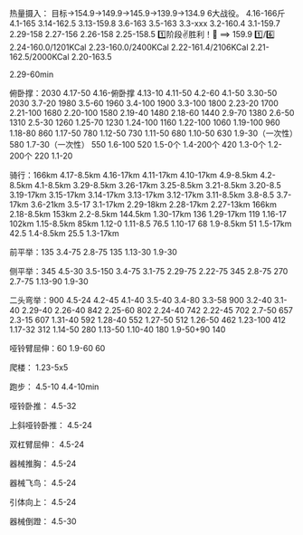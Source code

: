 热量摄入：
目标->154.9->149.9->145.9->139.9->134.9 6大战役。
4.16-166斤
4.1-165
3.14-162.5
3.13-159.8
3.6-163
3.5-163
3.3-xxx
3.2-160.4
3.1-159.7
2.29-158
2.27-156
2.26-158
2.25-158.5 1️⃣阶段✌️胜利！💯  ==> 159.9 1️⃣/6️⃣
2.24-160.0/1201KCal
2.23-160.0/2400KCal
2.22-161.4/2106KCal
2.21-162.5/2000KCal
2.20-163.5

2.29-60min


俯卧撑：2030
4.17-50
4.16-俯卧撑
4.13-10
4.11-50 
4.2-60
4.1-50
3.30-50 2030
3.7-20 1980
3.5-60 1960
3.4-100 1900
3.3-100 1800
2.23-20 1700
2.21-100 1680
2.20-100 1580
2.19-40 1480
2.18-60 1440
2.9-70 1380
2.6-50 1310
2.5-30 1260
1.25-70 1230
1.24-100 1160
1.22-100 1060
1.19-100 960
1.18-80 860
1.17-50 780
1.12-50 730
1.11-50 680
1.10-50 630
1.9-30（一次性）580
1.7-30（一次性） 550
1.6-100 520
1.5-0个
1.4-200个 420
1.3-0个
1.2-200个 220
1.1-20

骑行：166km
4.17-8.5km
4.16-17km
4.11-17km
4.10-17km
4.9-8.5km
4.2-8.5km
4.1-8.5km
3.29-8.5km
3.26-17km
3.25-8.5km
3.21-8.5km
3.20-8.5
3.19-17km
3.15-17km
3.14-17km
3.13-17km
3.12-17km
3.11-8.5km
3.8-8.5
3.7-17km
3.6-21km
3.5-17
3.1-17km
2.29-18km
2.28-17km
2.27-13km 166km
2.18-8.5km 153km
2.2-8.5km 144.5km
1.30-17km 136
1.29-17km 119
1.16-17 102km
1.15-8.5km 85km
1.12-0
1.11-8.5 76.5
1.10-17 68
1.9-8.5km 51
1.5-17km 42.5
1.4-8.5km 25.5
1.3-17km

前平举：135
3.4-75
2.8-75 135
1.13-30
1.9-30

侧平举：345
4.5-30
3.5-150
3.4-75
3.1-75
2.29-75
2.22-75 345
2.8-75 270
2.7-75
1.13-90
1.9-30

二头弯举：900
4.5-24
4.2-45
4.1-40
3.5-40
3.4-80
3.3-58 900
3.2-40
3.1-40
2.29-40
2.26-40 842
2.25-60 802
2.24-40 742
2.22-45 702
2.7-50 657
2.3-15 607
1.31-40 592
1.28-40 552
1.27-50 512
1.26-50 462
1.23-100 412
1.17-32 312
1.14-50 280
1.13-50
1.10-40 180
1.9-50+90 140

哑铃臂屈伸：60
1.9-60 60

爬楼：
1.23-5x5

跑步：
4.5-10
4.4-10min

哑铃卧推：
4.5-32

上斜哑铃卧推：
4.5-24

双杠臂屈伸：
4.5-24

器械推胸：
4.5-24

器械飞鸟：
4.5-24

引体向上：
4.5-24

器械倒蹬：
4.5-30
